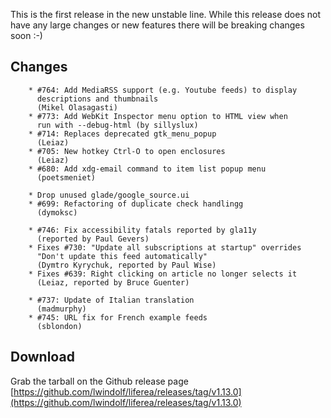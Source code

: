 This is the first release in the new unstable line. While this release does not have 
any large changes or new features there will be breaking changes soon :-)

## Changes

        * #764: Add MediaRSS support (e.g. Youtube feeds) to display
          descriptions and thumbnails
          (Mikel Olasagasti)
        * #773: Add WebKit Inspector menu option to HTML view when
          run with --debug-html (by sillyslux)
        * #714: Replaces deprecated gtk_menu_popup
          (Leiaz)
        * #705: New hotkey Ctrl-O to open enclosures
          (Leiaz)
        * #680: Add xdg-email command to item list popup menu
          (poetsmeniet)

        * Drop unused glade/google_source.ui
        * #699: Refactoring of duplicate check handlingg
          (dymoksc)

        * #746: Fix accessibility fatals reported by gla11y
          (reported by Paul Gevers)
        * Fixes #730: "Update all subscriptions at startup" overrides
          "Don't update this feed automatically"
          (Dymtro Kyrychuk, reported by Paul Wise)
        * Fixes #639: Right clicking on article no longer selects it
          (Leiaz, reported by Bruce Guenter)

        * #737: Update of Italian translation
          (madmurphy)
        * #745: URL fix for French example feeds
          (sblondon)

## Download

Grab the tarball on the Github release page [https://github.com/lwindolf/liferea/releases/tag/v1.13.0](https://github.com/lwindolf/liferea/releases/tag/v1.13.0)
